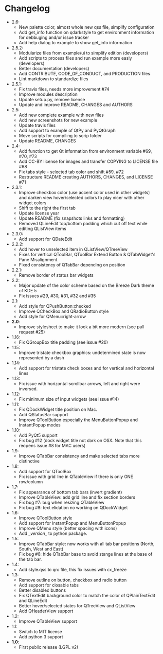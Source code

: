 # Changelog

- 2.6:
  - New palette color, almost whole new qss file, simplify configuration
  - Add get_info function on qdarkstyle to get environment information for
    debbuging and/or issue tracker
  - Add help dialog to example to show get_info information
- 2.5.2:
  - Modularize files from example/ui to simplify edition (developers)
  - Add scripts to process files and run example more easiy (developers)
  - Better documentation (developers)
  - Add CONTRIBUTE, CODE_OF_CONDUCT, and PRODUCTION files
  - Lint markdown to standardize files
- 2.5.1:
  - Fix travis files, needs more improvement #74
  - Improve modules description
  - Update setup.py, remove license
  - Update and improve README, CHANGES and AUTHORS
- 2.5:
  - Add new complete example with new files
  - Add new screenshots for new example
  - Update travis files
  - Add support to example of QtPy and PyQtGraph
  - Move scripts for compiling to scrip folder
  - Update README, CHANGES
- 2.4:
  - Add function to get Qt information from environment variable #69, #70, #73
  - Add CC-BY license for images and transfer COPYING to LICENSE file #68
  - Fix tabs style - selected tab color and shift #59, #72
  - Restructure README creating AUTHORS, CHANGES, and LICENSE #71
- 2.3.1:
  - Improve checkbox color (use accent color used in other widgets) and
    darken view hover/selected colors to play nicer with other widget colors
  - Shift to the right the first tab
  - Update license year
  - Update README (fix snapshots links and formatting)
  - Removed QLineEdit top/bottom padding which cut off text while editing
    QListView items
- 2.3.0:
  - Add support for QDateEdit
- 2.2.2:
  - Add hover to unselected item in QListView/QTreeView
  - Fixes for vertical QToolBar, QToolBar Extend Button & QTabWidget's
    Pane Misalignment
  - Fixed consistency of QTabBar depending on position
- 2.2.1:
  - Remove border of status bar widgets
- 2.2:
  - Major update of the color scheme based on the Breeze Dark theme of KDE 5
  - Fix issues #29, #30, #31, #32 and #35
- 2.1:
  - Add style for QPushButton:checked
  - Improve QCheckBox and QRadioButton style
  - Add style for QMenu::right-arrow
- **2.0**:
  - Improve stylesheet to make it look a bit more modern (see pull request #25)
- 1.16:
  - Fix QGroupBox title padding (see issue #20)
- 1.15:
  - Improve tristate checkbox graphics: undetermined state is now represented by a dash
- 1.14:
  - Add support for tristate check boxes and for vertical and horizontal lines
- 1.13:
  - Fix issue with horizontal scrollbar arrows, left and right were inversed.
- 1.12:
  - Fix minimum size of input widgets (see issue #14)
- 1.11:
  - Fix QDockWidget title position on Mac.
  - Add QStatusBar support
  - Improve QToolButton especially the MenuButtonPopup and InstantPopup modes
- 1.10:
  - Add PyQt5 support
  - Fix bug #12 (dock widget title not dark on OSX. Note that this reopens issue #8 for MAC users)
- 1.9:
  - Improve QTabBar consistency and make selected tabs more distinctive
- 1.8:
  - Add support for QToolBox
  - Fix issue with grid line in QTableView if there is only ONE row/column
- 1.7:
  - Fix appearance of bottom tab bars (invert gradient)
  - Improve QTableView: add grid line and fix section borders
  - Fix bug #7: bug when resizing QTableView
  - Fix bug #8: text elidation no working on QDockWidget
- 1.6:
  - Improve QToolButton style
  - Add support for InstantPopup and MenuButtonPopup
  - Improve QMenu style (better spacing with icons)
  - Add \__version__ to python package.
- 1.5:
  - Improve QTabBar style: now works with all tab bar positions (North, South, West and East)
  - Fix bug #6: hide QTabBar base to avoid stange lines at the base of the tab bar.
- 1.4:
  - Add style.qss to qrc file, this fix issues with cx_freeze
- 1.3:
  - Remove outline on button, checkbox and radio button
  - Add support for closable tabs
  - Better disabled buttons
  - Fix QTextEdit background color to match the color of QPlainTextEdit and QLineEdit
  - Better hover/selected states for QTreeView and QListView
  - Add QHeaderView support
- 1.2:
  - Improve QTableView support
- 1.1:
  - Switch to MIT license
  - Add python 3 support
- **1.0**:
  - First public release (LGPL v2)
